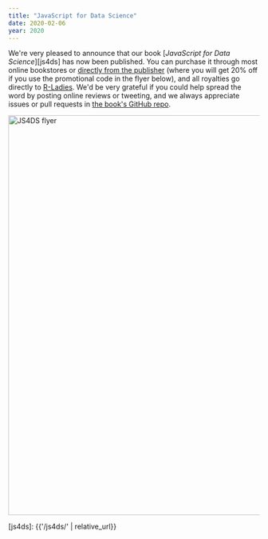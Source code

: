 ```yaml
---
title: "JavaScript for Data Science"
date: 2020-02-06
year: 2020
---
```


We're very pleased to announce that our book
[*JavaScript for Data Science*][js4ds]
has now been published.
You can purchase it through most online bookstores
or [directly from the publisher](https://www.crcpress.com/JavaScript-for-Data-Science/Gans-Hodges-Wilson/p/book/9780367422486)
(where you will get 20% off if you use the promotional code in the flyer below),
and all royalties go directly to [R-Ladies](https://rladies.org/).
We'd be very grateful if you could help spread the word by posting online reviews or tweeting,
and we always appreciate issues or pull requests in [the book's GitHub repo](https://github.com/software-tools-books/js4ds/).

<img src="{{ '/files/2020/02/js4ds-flyer.jpg' | relative_url }}" alt="JS4DS flyer" width="800" class="centered">

[js4ds]: {{'/js4ds/' | relative_url}}
